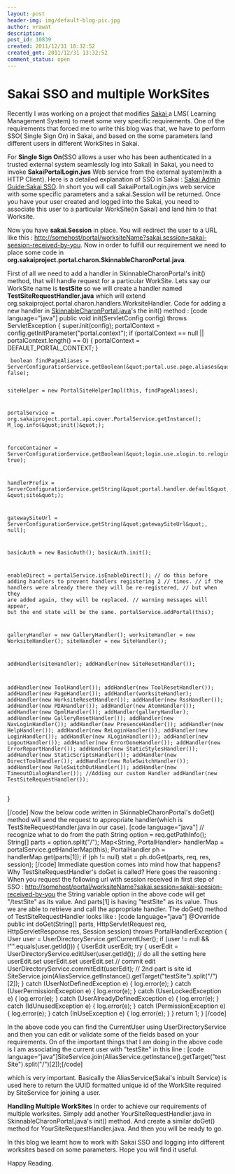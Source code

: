 ```yaml
---
layout: post
header-img: img/default-blog-pic.jpg
author: vrawat
description: 
post_id: 10839
created: 2011/12/31 18:32:52
created_gmt: 2011/12/31 13:32:52
comment_status: open
---
```


# Sakai SSO and multiple WorkSites

<p>Recently I was working on a project that modifies <a href="http://www.google.co.in/url?sa=t&rct=j&q=sakai&source=web&cd=1&ved=0CDIQFjAA&url=http%3A%2F%2Fsakaiproject.org%2F&ei=Ww7_TpTtBNDprQf8zdDcDw&usg=AFQjCNHAJoMs21PrM4GCLIeaD0XE21_LIA&sig2=YEp40b6OyZZKLRq62mpFGQ">Sakai </a>a LMS( Learning Management System) to meet some very specific requirements. One of the requirements that forced me to write this blog was that, we have to perform SSO( Single Sign On) in Sakai, and based on the some parameters land different users in different WorkSites in Sakai. </p>
<p>For <strong>Single Sign On</strong>(SSO allows a user who has been authenticated in a trusted external system seamlessly log into Sakai) in Sakai, you need to invoke <strong>SakaiPortalLogin.jws</strong> Web service from the external system(with a HTTP Client). <!--more-->Here is a detailed explanation of SSO in Sakai : <a href="https://confluence.sakaiproject.org/display/DOC/Sakai+Admin+Guide+-+Advanced+Configuration+Topics"> Sakai Admin Guide:Sakai SSO</a>. In short you will call SakaiPortalLogin.jws web service with some specific parameters and a sakai.Session will be returned. Once you have your user created and logged into the Sakai, you need to associate this user to a particular WorkSite(in Sakai) and land him to that Worksite.</p>
<p>Now you have <strong>sakai.Session</strong> in place. You will redirect the user to a URL like this : <a href="#">http://somehost/portal/worksiteName?sakai.session=sakai-seesion-received-by-you</a>. Now in order to fulfill our requirement we need to place some code in <strong>org.sakaiproject.portal.charon.SkinnableCharonPortal.java</strong>.</p>
<p>First of all we need to add a handler in SkinnableCharonPortal's init() method, that will handle request for a particular WorkSite. Lets say our WorkSite name is <strong>testSite </strong>so we will create a handler named <strong>TestSiteRequestHandler.java</strong> which will extend org.sakaiproject.portal.charon.handlers.WorksiteHandler. 
Code for adding a new handler in <a href="http://qa1-nl.sakaiproject.org/codereview/trunk/api/org/sakaiproject/portal/charon/SkinnableCharonPortal.java.html">SkinnableCharonPortal.java</a>'s the init() method : 
[code language="java"]
public void init(ServletConfig config) throws ServletException
{
     super.init(config);
     portalContext = config.getInitParameter(&quot;portal.context&quot;);
     if (portalContext == null || portalContext.length() == 0)
     {
         portalContext = DEFAULT_PORTAL_CONTEXT;
     }</p>
<pre><code> boolean findPageAliases = ServerConfigurationService.getBoolean(&amp;quot;portal.use.page.aliases&amp;quot;, false);

 siteHelper = new PortalSiteHelperImpl(this, findPageAliases);

 portalService = org.sakaiproject.portal.api.cover.PortalService.getInstance();
 M_log.info(&amp;quot;init()&amp;quot;);

 forceContainer = ServerConfigurationService.getBoolean(&amp;quot;login.use.xlogin.to.relogin&amp;quot;, true);

 handlerPrefix = ServerConfigurationService.getString(&amp;quot;portal.handler.default&amp;quot;, &amp;quot;site&amp;quot;);

 gatewaySiteUrl = ServerConfigurationService.getString(&amp;quot;gatewaySiteUrl&amp;quot;, null);

 basicAuth = new BasicAuth();
 basicAuth.init();

 enableDirect = portalService.isEnableDirect();
 // do this before adding handlers to prevent handlers registering 2
 // times.
 // if the handlers were already there they will be re-registered,
 // but when they are added again, they will be replaced.
 // warning messages will appear, but the end state will be the same.
 portalService.addPortal(this);

 galleryHandler = new GalleryHandler();
 worksiteHandler = new WorksiteHandler();
 siteHandler = new SiteHandler();

 addHandler(siteHandler);
 addHandler(new SiteResetHandler());

 addHandler(new ToolHandler());
 addHandler(new ToolResetHandler());
 addHandler(new PageHandler());
 addHandler(worksiteHandler);
 addHandler(new WorksiteResetHandler());
 addHandler(new RssHandler());
 addHandler(new PDAHandler());
 addHandler(new AtomHandler());
 addHandler(new OpmlHandler());
 addHandler(galleryHandler);
 addHandler(new GalleryResetHandler());
 addHandler(new NavLoginHandler());
 addHandler(new PresenceHandler());
 addHandler(new HelpHandler());
 addHandler(new ReLoginHandler());
 addHandler(new LoginHandler());
 addHandler(new XLoginHandler());
 addHandler(new LogoutHandler());
 addHandler(new ErrorDoneHandler());
 addHandler(new ErrorReportHandler());
 addHandler(new StaticStylesHandler());
 addHandler(new StaticScriptsHandler());
 addHandler(new DirectToolHandler());
 addHandler(new RoleSwitchHandler());
 addHandler(new RoleSwitchOutHandler());
 addHandler(new TimeoutDialogHandler());
     //Adding our custom Handler
     addHandler(new TestSiteRequestHandler());
</code></pre>
<p>}</p>
<p>[/code]
Now the below code written in SkinnableCharonPortal's doGet() method will send the request to appropriate handler(which is TestSiteRequestHandler.java in our case). 
[code language="java"]
// recognize what to do from the path
String option = req.getPathInfo();
String[] parts = option.split(&quot;/&quot;);
Map&lt;String, PortalHandler&gt; handlerMap = portalService.getHandlerMap(this);
PortalHandler ph = handlerMap.get(parts[1]);
if (ph != null) 
      stat = ph.doGet(parts, req, res, session);
[/code]
Immediate question comes into mind how that happens? Why TestSiteRequestHandler's doGet is called? Here goes the reasoning : When you request the following url with session received in first step of SSO : <a href="#">http://somehost/portal/worksiteName?sakai.session=sakai-seesion-received-by-you</a> the String variable option in the above code will get "/testSite" as its value. And parts[1] is having "testSite" as its value. Thus we are able to retrieve and call the appropriate handler.
The doGet() method of TestSiteRequestHandler looks like : 
[code language="java"]
@Override
public int doGet(String[] parts, HttpServletRequest req, HttpServletResponse res, Session session)
throws PortalHandlerException {
User user = UserDirectoryService.getCurrentUser();
if (user != null &amp;&amp; !&quot;&quot;.equals(user.getId())) {
    UserEdit userEdit;
    try {
        userEdit = UserDirectoryService.editUser(user.getId());
        // do all the setting here
        userEdit.set
        userEdit.set
        userEdit.set
        // commit edit
        UserDirectoryService.commitEdit(userEdit);
        // 2nd part is site id
        SiteService.join(AliasService.getInstance().getTarget(&quot;testSite&quot;).split(&quot;/&quot;)[2]);
    } catch (UserNotDefinedException e) {
        log.error(e);
    } catch (UserPermissionException e) {
        log.error(e);
    } catch (UserLockedException e) {
        log.error(e);
    } catch (UserAlreadyDefinedException e) {
        log.error(e);
    } catch (IdUnusedException e) {
        log.error(e);
    } catch (PermissionException e) {
        log.error(e);
    } catch (InUseException e) {
        log.error(e);
    }
}
return 1;
}
[/code]</p>
<p>In the above code you can find the CurrentUser using UserDirectoryService and then you can edit or validate some of the fields based on your requirements. On of the important things that I am doing in the above code is I am associating the current user with "testSite" in this line :
[code language="java"]SiteService.join(AliasService.getInstance().getTarget(&quot;testSite&quot;).split(&quot;/&quot;)[2]);[/code]</p>
<p>which is very important. Basically the AliasService(Sakai's inbuilt Service) is used here to return the UUID formatted unique id of the WorkSite required by SiteService for joining a user.</p>
<p><strong>Handling Multiple WorkSites</strong>
In order to achieve our requirements of multiple worksites. Simply add another YourSiteRequestHandler.java in SkinnableCharonPortal.java's init() method. And create a similar doGet() method for YourSiteRequestHandler.java. And then you will be ready to go.</p>
<p>In this blog we learnt how to work with Sakai SSO and logging into different worksites based on some parameters. Hope you will find it useful.</p>
<p>Happy Reading.</p>